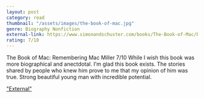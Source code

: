 ```yaml
---
layout: post
category: read
thumbnail: "/assets/images/the-book-of-mac.jpg"
genre: Biography Nonfiction
external-link: https://www.simonandschuster.com/books/The-Book-of-Mac/Donna-Claire-Chesman/9781637580684
rating: 7/10
---
```

The Book of Mac: Remembering Mac Miller
7/10
While I wish this book was more biographical and anectdotal. I'm glad this book exists. The stories shared by people who knew him prove to me that my opinion of him was true. Strong beautiful young man with incredible potential.

["External"](https://www.simonandschuster.com/books/The-Book-of-Mac/Donna-Claire-Chesman/9781637580684)